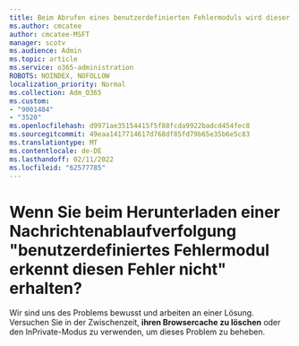 ```yaml
---
title: Beim Abrufen eines benutzerdefinierten Fehlermoduls wird dieser Fehler beim Herunterladen einer Nachrichtenablaufverfolgung nicht erkannt?
ms.author: cmcatee
author: cmcatee-MSFT
manager: scotv
ms.audience: Admin
ms.topic: article
ms.service: o365-administration
ROBOTS: NOINDEX, NOFOLLOW
localization_priority: Normal
ms.collection: Adm_O365
ms.custom:
- "9001484"
- "3520"
ms.openlocfilehash: d9971ae35154415f5f88fcda9922badcd454fec8
ms.sourcegitcommit: 49eaa1417714617d768df85fd79b65e35b6e5c83
ms.translationtype: MT
ms.contentlocale: de-DE
ms.lasthandoff: 02/11/2022
ms.locfileid: "62577785"
---
```

# <a name="getting-custom-error-module-does-not-recognize-this-error-when-downloading-a-message-trace"></a>Wenn Sie beim Herunterladen einer Nachrichtenablaufverfolgung "benutzerdefiniertes Fehlermodul erkennt diesen Fehler nicht" erhalten?

Wir sind uns des Problems bewusst und arbeiten an einer Lösung.  Versuchen Sie in der Zwischenzeit, **ihren Browsercache zu löschen** oder den InPrivate-Modus zu verwenden, um dieses Problem zu beheben.